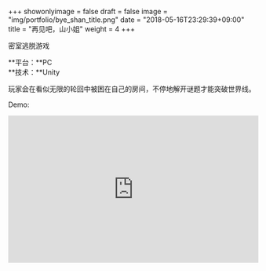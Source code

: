 +++
showonlyimage = false
draft = false
image = "img/portfolio/bye_shan_title.png"
date = "2018-05-16T23:29:39+09:00"
title = "再见吧，山小姐"
weight = 4
+++

密室逃脱游戏
<!--more-->

**平台：**PC<br>
**技术：**Unity

玩家会在看似无限的轮回中被困在自己的房间，不停地解开谜题才能突破世界线。

Demo:<br>
<iframe height=300 width=510 src='https://player.youku.com/embed/XMzYxMjA4MzAyMA==' frameborder=0 'allowfullscreen'></iframe>